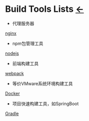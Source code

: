 # Build Tools Lists  [←](../index.md)

- 代理服务器

[nginx](http://nginx.org/en/download.html)

- npm包管理工具

[nodejs](https://nodejs.org/en/)

- 前端构建工具

[webpack](https://webpack.docschina.org/concepts/)

- 等价VMware系统环境构建工具

[Docker](https://docs.docker.com/engine/install/)

- 项目快速构建工具，如SpringBoot

[Gradle](https://gradle.org/guides/#close-notification)

[]()

[]()

[]()
